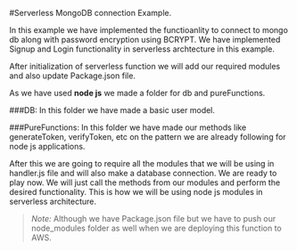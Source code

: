 #Serverless MongoDB connection Example.

In this example we have implemented the functioanlity to connect to mongo db along with password encryption using BCRYPT. We have implemented Signup and Login functionality in serverless archtecture in this example.

After initialization of serverless function we will add our required modules and also update Package.json file.

As we have used <b>node js</b> we made a folder for db and pureFunctions.

###DB:
In this folder we have made a basic user model.

###PureFunctions:
In this folder we have made our methods like generateToken, verifyToken, etc on the pattern we are already following for node js applications.

After this we are going to require all the modules that we will be using in handler.js file and will also make a database connection. 
We are ready to play now. We will just call the methods from our modules and perform the desired functionality. 
This is how we will be using node js modules in serverless architecture.

> *Note:* Although we have Package.json file but we have to push our node_modules folder as well when we are deploying this function to AWS.
